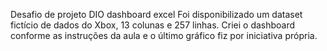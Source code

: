 Desafio de projeto DIO dashboard excel
Foi disponibilizado um dataset fictício de dados do Xbox, 13 colunas e 257 linhas.
Criei o dashboard conforme as instruções da aula e o último gráfico fiz por iniciativa própria.
